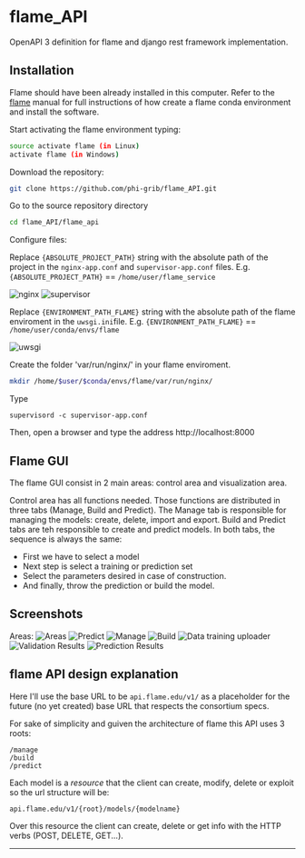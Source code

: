 # flame_API
OpenAPI 3 definition for flame and django rest framework implementation.

## Installation

Flame should have been already installed in this computer. Refer to the [flame](https://github.com/phi-grib/flame) manual for full instructions of how create a flame conda environment and install the software. 

Start activating the flame environment typing:

```sh
source activate flame (in Linux)
activate flame (in Windows)
```

Download the repository:

```sh
git clone https://github.com/phi-grib/flame_API.git
```

Go to the source repository directory 

```sh
cd flame_API/flame_api
```
Configure files:

Replace `{ABSOLUTE_PROJECT_PATH}` string  with the absolute path of the project in the `nginx-app.conf` and `supervisor-app.conf` files. E.g. `{ABSOLUTE_PROJECT_PATH}` == `/home/user/flame_service`

![nginx](img/nginx.gif)
![supervisor](img/supervisord.gif)

Replace `{ENVIRONMENT_PATH_FLAME}` string  with the absolute path of the flame enviroment in the `uwsgi.ini`file. E.g. `{ENVIRONMENT_PATH_FLAME}` == `/home/user/conda/envs/flame`

![uwsgi](img/uwsgi.gif)

Create the folder 'var/run/nginx/' in your flame enviroment.  

```sh
mkdir /home/$user/$conda/envs/flame/var/run/nginx/
```

Type

```
supervisord -c supervisor-app.conf
```

Then, open a browser and type the address http://localhost:8000

## Flame GUI
The flame GUI consist in 2 main areas: control area and visualization area.

Control area has all functions needed. Those functions are distributed in three tabs (Manage, Build and Predict). The Manage tab is responsible for managing the models: create, delete, import and export. Build and Predict tabs are teh responsible to create and predict models. In both tabs, the sequence is always the same:

- First we have to select a model
- Next step is select a training or prediction set
- Select the parameters desired in case of construction.
- And finally, throw the prediction or build the model.



## Screenshots

Areas:
![Areas](https://raw.githubusercontent.com/phi-grib/flame_API/master/img/areas.png)
![Predict](https://raw.githubusercontent.com/phi-grib/flame_API/master/img/Predict.png)
![Manage](https://raw.githubusercontent.com/phi-grib/flame_API/master/img/Manage.png)
![Build](https://raw.githubusercontent.com/phi-grib/flame_API/master/img/Buid.png)
![Data training uploader](https://raw.githubusercontent.com/phi-grib/flame_API/master/img/uploader.png)
![Validation Results](https://raw.githubusercontent.com/phi-grib/flame_API/master/img/Validation.png)
![Prediction Results](https://raw.githubusercontent.com/phi-grib/flame_API/master/img/Prediction.png)



## flame API design explanation
Here I'll use the base URL to be `api.flame.edu/v1/` as a placeholder for the future (no yet created) base URL that respects the consortium specs.

For sake of simplicity and guiven the architecture of flame this API uses 3 roots:

```
/manage
/build
/predict
```

Each model is a *resource* that the client can create, modify, delete or exploit so the url structure will be:

```
api.flame.edu/v1/{root}/models/{modelname}
```

Over this resource the client can create, delete or get info with the HTTP verbs (POST, DELETE, GET...).

----
<!---
## TODO

* Control errors **[Status_codes](https://www.django-rest-framework.org/api-guide/status-codes/)** for responses
* Use data **[validators](https://www.django-rest-framework.org/api-guide/validators/)** for requests and responses
* Write **[serializers](https://www.django-rest-framework.org/api-guide/serializers/)** to send and receive standardized data
* Review response schemas in `flameAPI.yml`

-----
## Docs

https://www.django-rest-framework.org/

[Serializer tutorial](https://www.django-rest-framework.org/tutorial/1-serialization/)
-->
